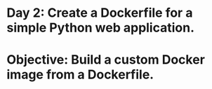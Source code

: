 # Day 2: Create a Dockerfile for a simple Python web application.
# Objective: Build a custom Docker image from a Dockerfile.